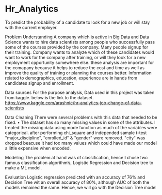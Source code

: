 # Hr_Analytics
To predict the probability of a candidate to look for a new job or will stay with the current employer.


Problem Understanding
A company which is active in Big Data and Data Science wants to hire data scientists among people who successfully pass some of the courses provided by the company. Many people signup for their training. Company wants to analyze which of these candidates would want to work for the company after training, or will they look for a new employment opportunity somewhere else. these analysis are important for the comapany because it helps to reduce the cost and time as well as improve the quality of training or planning the courses better. Information related to demographics, education, experience are in hands from candidates signup and enrollment.

Data sources
For the purpose analysis, Data used in this project was taken from kaggle. below is the link to the dataset.
https://www.kaggle.com/arashnic/hr-analytics-job-change-of-data-scientists

Data Cleaning
There were several problems with this data that needed to be fixed. • The dataset has so many missing values in some of the attributes. I treated the missing data using mode function as much of the variables were categorical. after performing chi_square and independed sample t-test "major_discipline", "enrolled_id" & "gender" were removed. "city" was dropped beacuse it had too many values which could have made our model a little expensive when encoded.

Modeling
The problem at hand was of classification, hence I chose two famous classification algorithm’s, Logistic Regression and Decision tree to make a ML model.

Evaluation
Logistic regression predicted with an accuracy of 76% and Decision Tree wit an 
overall accuracy of 80%, although AUC of both the models remained the same.
Hence, we will go with the Decision Tree model
